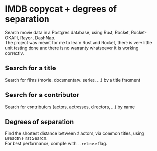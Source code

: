 # IMDB copycat + degrees of separation
Search movie data in a Postgres database, using Rust, Rocket, Rocket-OKAPI, Rayon, DashMap.\
The project was meant for me to learn Rust and Rocket, there is very little unit testing done and there is no warranty whatsoever it is working correctly.

## Search for a title
Search for films (movie, documentary, series, ...) by a title fragment

## Search for a contributor
Search for contributors (actors, actresses, directors, ...) by name

## Degrees of separation
Find the shortest distance between 2 actors, via common titles, using Breadth First Search.\
For best performance, compile with `--release` flag.

